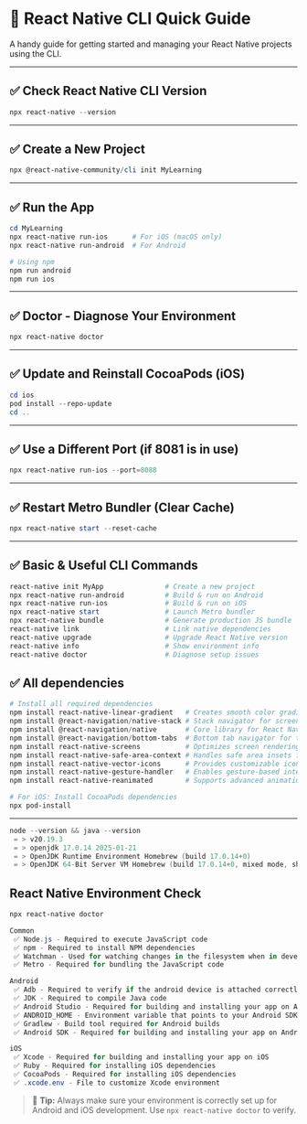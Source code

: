 # 📱 React Native CLI Quick Guide

A handy guide for getting started and managing your React Native projects using the CLI.

---

## ✅ Check React Native CLI Version

```powershell
npx react-native --version
```

---

## ✅ Create a New Project

```powershell
npx @react-native-community/cli init MyLearning
```

---

## ✅ Run the App

```powershell
cd MyLearning
npx react-native run-ios      # For iOS (macOS only)
npx react-native run-android  # For Android

# Using npm
npm run android
npm run ios
```

---

## ✅ Doctor - Diagnose Your Environment

```powershell
npx react-native doctor
```

---

## ✅ Update and Reinstall CocoaPods (iOS)

```powershell
cd ios
pod install --repo-update
cd ..
```

---

## ✅ Use a Different Port (if 8081 is in use)

```powershell
npx react-native run-ios --port=8088
```

---

## ✅ Restart Metro Bundler (Clear Cache)

```powershell
npx react-native start --reset-cache
```

---

## ✅ Basic & Useful CLI Commands

```powershell
react-native init MyApp               # Create a new project
npx react-native run-android          # Build & run on Android
npx react-native run-ios              # Build & run on iOS
npx react-native start                # Launch Metro bundler
npx react-native bundle               # Generate production JS bundle
react-native link                     # Link native dependencies
react-native upgrade                  # Upgrade React Native version
react-native info                     # Show environment info
react-native doctor                   # Diagnose setup issues
```

## ✅ All dependencies 

```powershell
# Install all required dependencies
npm install react-native-linear-gradient   # Creates smooth color gradients for UI elements
npm install @react-navigation/native-stack # Stack navigator for screen transitions
npm install @react-navigation/native       # Core library for React Navigation
npm install @react-navigation/bottom-tabs  # Bottom tab navigator for tab-based navigation
npm install react-native-screens           # Optimizes screen rendering for navigation
npm install react-native-safe-area-context # Handles safe area insets for notched devices
npm install react-native-vector-icons      # Provides customizable icon sets for UI
npm install react-native-gesture-handler   # Enables gesture-based interactions
npm install react-native-reanimated        # Supports advanced animations and transitions

# For iOS: Install CocoaPods dependencies
npx pod-install
```


---

```powershell
node --version && java --version
 = > v20.19.3
 = > openjdk 17.0.14 2025-01-21
 = > OpenJDK Runtime Environment Homebrew (build 17.0.14+0)
 = > OpenJDK 64-Bit Server VM Homebrew (build 17.0.14+0, mixed mode, sharing)
```



##  React Native Environment Check
```powershell
npx react-native doctor

Common
 ✅ Node.js - Required to execute JavaScript code
 ✅ npm - Required to install NPM dependencies
 ✅ Watchman - Used for watching changes in the filesystem when in development mode
 ✅ Metro - Required for bundling the JavaScript code

Android
 ✅ Adb - Required to verify if the android device is attached correctly
 ✅ JDK - Required to compile Java code
 ✅ Android Studio - Required for building and installing your app on Android
 ✅ ANDROID_HOME - Environment variable that points to your Android SDK installation
 ✅ Gradlew - Build tool required for Android builds
 ✅ Android SDK - Required for building and installing your app on Android

iOS
 ✅ Xcode - Required for building and installing your app on iOS
 ✅ Ruby - Required for installing iOS dependencies
 ✅ CocoaPods - Required for installing iOS dependencies
 ✅ .xcode.env - File to customize Xcode environment
```

> 📌 **Tip:** Always make sure your environment is correctly set up for Android and iOS development. Use `npx react-native doctor` to verify.
